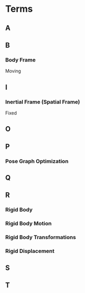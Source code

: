 # Terms

## A

## B

### Body Frame
Moving

## I

### Inertial Frame (Spatial Frame)
Fixed

## O

## P
### Pose Graph Optimization

## Q

## R
### Rigid Body

### Rigid Body Motion

### Rigid Body Transformations

### Rigid Displacement

## S

## T



